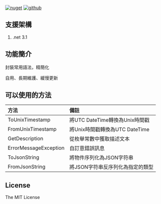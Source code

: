 [![nuget](https://img.shields.io/badge/nuget-ozakboy.Help-blue)](https://www.nuget.org/packages/ozakboy.Help/) [![github](https://img.shields.io/badge/github-ozakboy.Help-blue)](https://github.com/ozakboy/ozakboy.Help)

## 支援架構

1. .net 3.1

## 功能簡介

封裝常用語法，精簡化

自用、長期維護、緩慢更新

## 可以使用的方法
| 方法 | 備註 |
| :--- | :--- |
| ToUnixTimestamp |  將UTC DateTime轉換為Unix時間戳 |
| FromUnixTimestamp |   將Unix時間戳轉換為UTC DateTime |
| GetDescription |  從枚舉常數中獲取描述文本 |
| ErrorMessageException |  自訂意錯誤訊息 |
| ToJsonString |  將物件序列化為JSON字符串   |
| FromJsonString |  將JSON字符串反序列化為指定的類型 |


## License

The MIT License